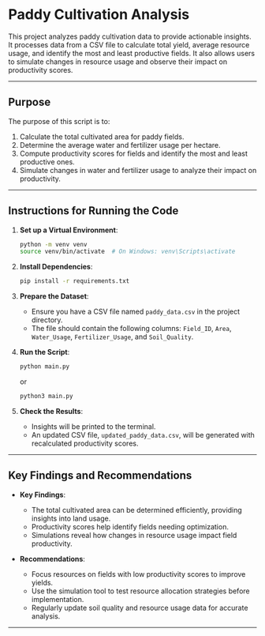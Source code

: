 # Paddy Cultivation Analysis

This project analyzes paddy cultivation data to provide actionable insights. It processes data from a CSV file to calculate total yield, average resource usage, and identify the most and least productive fields. It also allows users to simulate changes in resource usage and observe their impact on productivity scores.

---

## Purpose

The purpose of this script is to:

1. Calculate the total cultivated area for paddy fields.
2. Determine the average water and fertilizer usage per hectare.
3. Compute productivity scores for fields and identify the most and least productive ones.
4. Simulate changes in water and fertilizer usage to analyze their impact on productivity.

---

## Instructions for Running the Code

1. **Set up a Virtual Environment**:
   ```bash
   python -m venv venv
   source venv/bin/activate  # On Windows: venv\Scripts\activate
   ```

2. **Install Dependencies**:
   ```bash
   pip install -r requirements.txt
   ```

3. **Prepare the Dataset**:
   - Ensure you have a CSV file named `paddy_data.csv` in the project directory.
   - The file should contain the following columns: `Field_ID`, `Area`, `Water_Usage`, `Fertilizer_Usage`, and `Soil_Quality`.

4. **Run the Script**:
   ```bash
   python main.py
   ```
   or 
   ```bash
   python3 main.py
   ```

5. **Check the Results**:
   - Insights will be printed to the terminal.
   - An updated CSV file, `updated_paddy_data.csv`, will be generated with recalculated productivity scores.

---

## Key Findings and Recommendations

- **Key Findings**:
  - The total cultivated area can be determined efficiently, providing insights into land usage.
  - Productivity scores help identify fields needing optimization.
  - Simulations reveal how changes in resource usage impact field productivity.

- **Recommendations**:
  - Focus resources on fields with low productivity scores to improve yields.
  - Use the simulation tool to test resource allocation strategies before implementation.
  - Regularly update soil quality and resource usage data for accurate analysis.

---